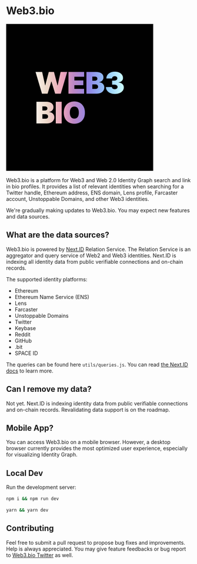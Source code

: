 # Web3.bio

![](./public/logo-web3bio.png)

Web3.bio is a platform for Web3 and Web 2.0 Identity Graph search and link in bio profiles. It provides a list of relevant identities when searching for a Twitter handle, Ethereum address, ENS domain, Lens profile, Farcaster account, Unstoppable Domains, and other Web3 identities.

We're gradually making updates to Web3.bio. You may expect new features and data sources.

## What are the data sources?

Web3.bio is powered by [Next.ID](https://next.id) Relation Service. The Relation Service is an aggregator and query service of Web2 and Web3 identities. Next.ID is indexing all identity data from public verifiable connections and on-chain records.

The supported identity platforms:

- Ethereum
- Ethereum Name Service (ENS)
- Lens
- Farcaster
- Unstoppable Domains
- Twitter
- Keybase
- Reddit
- GitHub
- .bit
- SPACE ID

The queries can be found here `utils/queries.js`. You can read [the Next.ID docs](https://docs.next.id/?utm_source=web3bio) to learn more.

## Can I remove my data?

Not yet. Next.ID is indexing identity data from public verifiable connections and on-chain records. Revalidating data support is on the roadmap.

## Mobile App?

You can access Web3.bio on a mobile browser. However, a desktop browser currently provides the most optimized user experience, especially for visualizing Identity Graph.

## Local Dev

Run the development server:

```bash
npm i && npm run dev
```
```bash
yarn && yarn dev
```

## Contributing

Feel free to submit a pull request to propose bug fixes and improvements. Help is always appreciated. You may give feature feedbacks or bug report to [Web3.bio Twitter](https://twitter.com/web3bio) as well. 
